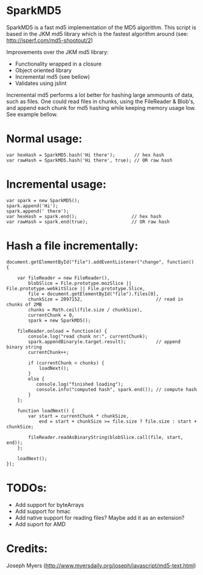 SparkMD5
========================

SparkMD5 is a fast md5 implementation of the MD5 algorithm.
This script is based in the JKM md5 library which is the
fastest algorithm around (see: http://jsperf.com/md5-shootout/2)

Improvements over the JKM md5 library:

 * Functionality wrapped in a closure
 * Object oriented library
 * Incremental md5 (see bellow)
 * Validates using jslint

Incremental md5 performs a lot better for hashing large ammounts of data, such as
files. One could read files in chunks, using the FileReader & Blob's, and append
each chunk for md5 hashing while keeping memory usage low. See example bellow.

Normal usage:
========================

    var hexHash = SparkMD5.hash('Hi there');       // hex hash
    var rawHash = SparkMD5.hash('Hi there', true); // OR raw hash

Incremental usage:
========================

    var spark = new SparkMD5();
    spark.append('Hi');
    spark.append(' there');
    var hexHash = spark.end();                    // hex hash
    var rawHash = spark.end(true);                // OR raw hash
   
Hash a file incrementally:
========================

    document.getElementById("file").addEventListener("change", function() {

        var fileReader = new FileReader(),
            blobSlice = File.prototype.mozSlice || File.prototype.webkitSlice || File.prototype.Slice,
            file = document.getElementById("file").files[0],
            chunkSize = 2097152,                           // read in chunks of 2MB
            chunks = Math.ceil(file.size / chunkSize),
            currentChunk = 0,
            spark = new SparkMD5();

        fileReader.onload = function(e) {
            console.log("read chunk nr:", currentChunk);
            spark.appendBinary(e.target.result);           // append binary string
            currentChunk++;

            if (currentChunk < chunks) {
                loadNext();
            }
            else {
               console.log("finished loading");
               console.info("computed hash", spark.end()); // compute hash
            }
        };

        function loadNext() {
            var start = currentChunk * chunkSize,
                end = start + chunkSize >= file.size ? file.size : start + chunkSize;

            fileReader.readAsBinaryString(blobSlice.call(file, start, end));
        };

        loadNext();
    });

TODOs:
========================

 * Add support for byteArrays
 * Add support for hmac
 * Add native support for reading files? Maybe add it as an extension?
 * Add suport for AMD
 
Credits:
========================

Joseph Myers (http://www.myersdaily.org/joseph/javascript/md5-text.html)
